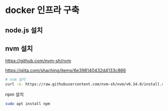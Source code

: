 # docker 인프라 구축

## node.js 설치

## nvm 설치

<https://github.com/nvm-sh/nvm>

<https://qiita.com/shaching/items/6e398140432d4133c866>

```bash
# nvm 설치
curl -o- https://raw.githubusercontent.com/nvm-sh/nvm/v0.34.0/install.sh | bash
```

npm 설치

```bash
sudo apt install npm
```

